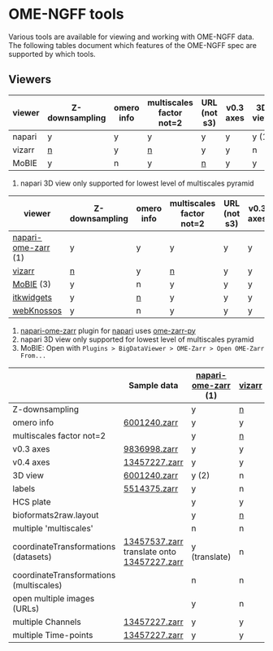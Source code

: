 # OME-NGFF tools

Various tools are available for viewing and working with OME-NGFF data.
The following tables document which features of the OME-NGFF spec are supported by which tools.

## Viewers

| viewer | Z-downsampling                                  | omero info | multiscales factor not=2                           | URL (not s3)                                               | v0.3 axes | 3D view | labels | HCS plate |
| ------ | ----------------------------------------------- | ---------- | -------------------------------------------------- | ---------------------------------------------------------- | --------- | ------- | ------ | --------- |
| napari | y                                               | y          | y                                                  | y                                                          | y         | y (1)   | y      | y         |
| vizarr | [n](https://github.com/hms-dbmi/vizarr/pull/71) | y          | [n](https://github.com/hms-dbmi/vizarr/issues/101) | y                                                          | y         | n       | n      | y         |
| MoBIE  | y                                               | n          | y                                                  | [n](https://github.com/mobie/mobie-viewer-fiji/issues/351) | y         | y       | y      | n         |

1. napari 3D view only supported for lowest level of multiscales pyramid

<table>
  <thead>
    <tr>
      <th>viewer</th>
      <th>Z-downsampling</th>
      <th>omero info</th>
      <th>multiscales factor not=2</th>
      <th>URL (not s3)</th>
      <th>v0.3 axes</th>
      <th>3D view</th>
      <th>labels</th>
      <th>HCS plate</th>
      <th>bioformats2raw.layout</th>
    </tr>
  </thead>
  <tbody>
    <tr>
      <td><a href="https://github.com/ome/napari-ome-zarr/">napari-ome-zarr</a> (1)</td>
      <td>y</td>
      <td>y</td>
      <td>y</td>
      <td>y</td>
      <td>y</td>
      <td>y (2)</td>
      <td>y</td>
      <td>y</td>
      <td>y</td>
    </tr>
    <tr>
      <td><a href="https://github.com/hms-dbmi/vizarr/">vizarr</a></td>
      <td><a href="https://github.com/hms-dbmi/vizarr/pull/71">n</a></td>
      <td>y</td>
      <td><a href="https://github.com/hms-dbmi/vizarr/issues/101">n</a></td>
      <td>y</td>
      <td>y</td>
      <td>n</td>
      <td>n</td>
      <td>y</td>
      <td><a href="https://github.com/hms-dbmi/vizarr/issues/149">n</a></td>
    </tr>
    <tr>
      <td><a href="https://github.com/mobie/mobie-viewer-fiji/">MoBIE</a> (3)</td>
      <td>y</td>
      <td>n</td>
      <td>y</td>
      <td>y</td>
      <td>y</td>
      <td>y</td>
      <td>y</td>
      <td>n</td>
      <td>n</td>
    </tr>
    <tr>
      <td><a href="https://itkwidgets.readthedocs.io/en/latest">itkwidgets</a></td>
      <td>y</td>
      <td><a href="https://github.com/InsightSoftwareConsortium/itkwidgets/issues/546">n</a></td>
      <td>y</td>
      <td>y</td>
      <td>y</td>
      <td>y</td>
      <td><a href="https://github.com/InsightSoftwareConsortium/itkwidgets/issues/547">n</a></td>
      <td>n</td>
      <td>n</td>
    </tr>
    <tr>
      <td><a href="https://webknossos.org">webKnossos</a></td>
      <td>y</td>
      <td>n</td>
      <td>y</td>
      <td>y</td>
      <td>y</td>
      <td>y</td>
      <td>y</td>
      <td>n</td>
      <td>n</td>
    </tr>
  </tbody>
</table>

1. <a href="https://github.com/ome/napari-ome-zarr/">napari-ome-zarr</a> plugin for <a href="https://napari.org">napari</a> uses <a href="https://github.com/ome/ome-zarr-py/">ome-zarr-py</a>
2. napari 3D view only supported for lowest level of multiscales pyramid
3. MoBIE: Open with `Plugins > BigDataViewer > OME-Zarr > Open OME-Zarr From...`


<table>
  <thead>
    <tr>
      <th></th>
      <th>Sample data</th>
      <th><a href="https://github.com/ome/napari-ome-zarr/">napari-ome-zarr</a> (1)</th>
      <th><a href="https://github.com/hms-dbmi/vizarr/">vizarr</a></th>
      <th><a href="https://github.com/mobie/mobie-viewer-fiji/">MoBIE</a> (3)</th>
      <th><a href="https://itkwidgets.readthedocs.io/en/latest">itkwidgets</a></th>
      <th><a href="https://webknossos.org">webKnossos</a></th>
    </tr>
  </thead>
  <tbody>
    <tr>
      <td>Z-downsampling</td>
      <td></td>
      <td>y</td>
      <td><a href="https://github.com/hms-dbmi/vizarr/pull/71">n</a></td>
      <td>y</td>
      <td>y</td>
      <td>y</td>
    </tr>
    <tr>
      <td>omero info</td>
      <td><a href="https://uk1s3.embassy.ebi.ac.uk/idr/zarr/v0.4/idr0062A/6001240.zarr">6001240.zarr</a></td>
      <td>y</td>
      <td>y</td>
      <td>n</td>
      <td><a href="https://github.com/InsightSoftwareConsortium/itkwidgets/issues/546">n</a></td>
      <td>n</td>
    </tr>
    <tr>
      <td>multiscales factor not=2</td>
      <td></td>
      <td>y</td>
      <td><a href="https://github.com/hms-dbmi/vizarr/issues/101">n</a></td>
      <td>y</td>
      <td>y</td>
      <td>y</td>
    </tr>
    <tr>
      <td>v0.3 axes</td>
      <td><a href="https://uk1s3.embassy.ebi.ac.uk/idr/zarr/v0.3/idr0079A/9836998.zarr">9836998.zarr</a></td>
      <td>y</td>
      <td>y</td>
      <td>y</td>
      <td>y</td>
      <td>n</td>
    </tr>
    <tr>
      <td>v0.4 axes</td>
      <td><a href="https://uk1s3.embassy.ebi.ac.uk/idr/zarr/v0.4/idr0101A/13457227.zarr">13457227.zarr</a></td>
      <td>y</td>
      <td>y</td>
      <td>y</td>
      <td>y</td>
      <td>y</td>
    </tr>
    <tr>
      <td>3D view</td>
      <td><a href="https://uk1s3.embassy.ebi.ac.uk/idr/zarr/v0.4/idr0062A/6001240.zarr">6001240.zarr</a></td>
      <td>y (2)</td>
      <td>n</td>
      <td>y</td>
      <td>y</td>
      <td>y</td>
    </tr>
    <tr>
      <td>labels</td>
      <td><a href="https://uk1s3.embassy.ebi.ac.uk/idr/zarr/v0.4/idr0052A/5514375.zarr">5514375.zarr</a></td>
      <td>y</td>
      <td>n</td>
      <td>y</td>
      <td><a href="https://github.com/InsightSoftwareConsortium/itkwidgets/issues/547">n</a></td>
      <td>y</td>
    </tr>
    <tr>
      <td>HCS plate</td>
      <td></td>
      <td>y</td>
      <td>y</td>
      <td>n</td>
      <td>n</td>
      <td>n</td>
    </tr>
    <tr>
      <td>bioformats2raw.layout</td>
      <td></td>
      <td>y</td>
      <td><a href="https://github.com/hms-dbmi/vizarr/issues/149">n</a></td>
      <td>n</td>
      <td>n</td>
      <td>n</td>
    </tr>
    <tr>
      <td>multiple 'multiscales'</td>
      <td></td>
      <td>n</td>
      <td>n</td>
      <td>n</td>
      <td>n</td>
      <td>n</td>
    </tr>
    <tr>
      <td>coordinateTransformations (datasets)</td>
      <td><a href="https://uk1s3.embassy.ebi.ac.uk/idr/zarr/v0.4/idr0101A/13457537.zarr">13457537.zarr</a>
        translate onto <a href="https://uk1s3.embassy.ebi.ac.uk/idr/zarr/v0.4/idr0101A/13457227.zarr">13457227.zarr</a></td>
      <td>y (translate)</td>
      <td>n</td>
      <td>n</td>
      <td>?</td>
      <td>?</td>
    </tr>
    <tr>
      <td>coordinateTransformations (multiscales)</td>
      <td></td>
      <td>n</td>
      <td>n</td>
      <td>?</td>
      <td>?</td>
      <td>?</td>
    </tr>
    <tr>
      <td>open multiple images (URLs)</td>
      <td></td>
      <td>y</td>
      <td>n</td>
      <td>?</td>
      <td>?</td>
      <td>y</td>
    </tr>
    <tr>
      <td>multiple Channels</td>
      <td><a href="https://uk1s3.embassy.ebi.ac.uk/idr/zarr/v0.4/idr0101A/13457227.zarr">13457227.zarr</a></td>
      <td>y</td>
      <td>y</td>
      <td>y</td>
      <td>n</td>
      <td>y</td>
    </tr>
    <tr>
      <td>multiple Time-points</td>
      <td><a href="https://uk1s3.embassy.ebi.ac.uk/idr/zarr/v0.4/idr0101A/13457227.zarr">13457227.zarr</a></td>
      <td>y</td>
      <td>y</td>
      <td>y</td>
      <td>n</td>
      <td>n</td>
    </tr>
  </tbody>
</table>
